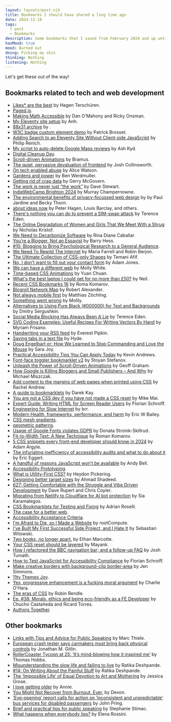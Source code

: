```yaml
---
layout: layouts/post.njk
title: Bookmarks I should have shared a long time ago
date: 2024-12-18
tags:
  - post
  - Bookmarks
description: Some bookmarks that I saved from February 2024 and up until recently.
hasMood: true
mood: Burned out
doing: Picking my skin
thinking: Nothing
listening: Nothing
---
```


Let's get these out of the way!

## Bookmarks related to tech and web development
* [Likes* are the best](https://ausnahmsweise.net/likes-are-the-best/) by Hagen Terschüren.
* [Paged.js](https://pagedjs.org/).
* [Making Math Accessible](https://www.tpgi.com/making-math-accessible/) by Dan O’Mahony and Ricky Onsman.
* [My Eleventy site setup](https://anhvn.com/posts/2024/my-eleventy-site-setup/) by Anh.
* [88x31 archive](https://hellnet.work/8831/) by .
* [W3C badge custom element demo](https://patrickbrosset.com/lab/2024-02-29-w3c-badges/) by Patrick Brosset.
* [Adding Search to an Eleventy Site Without Client-side JavaScript](https://www.philiprenich.com/blog/adding-search-to-an-eleventy-site-without-client-side-javascript/) by Philip Renich.
* [My script to auto-delete Google Maps reviews](https://ash.ms/2024/03/06/my-script-to-auto-delete-google-maps-reviews/) by Ash Kyd.
* [Digital Cleanup Day](https://www.digitalcleanupday.org/).
* [Scroll-driven Animations](https://scroll-driven-animations.style/) by Bramus.
* [The quiet, pervasive devaluation of frontend](https://joshcollinsworth.com/blog/devaluing-frontend) by Josh Collinsworth.
* [On tech enabled abuse](https://codeberg.org/alicewatson/on-tech-enabled-abuse) by Alice Watson.
* [Gardens and power](https://werd.io/2024/gardens-and-power) by Ben Werdmuller.
* [Getting rid of crap data](https://gerrymcgovern.com/getting-rid-of-crap-data/) by Gerry McGovern.
* [The work is never just “the work”](https://davestewart.co.uk/blog/the-work-is-never-just-the-work/) by Dave Stewart.
* [IndieWebCamp Brighton 2024](https://theadhocracy.co.uk/wrote/indiewebcamp-brighton-2024) by Murray Champernowne.
* [The environmental benefits of privacy-focussed web design](https://rootwebdesign.studio/articles/the-environmental-benefits-of-privacy-focussed-web-design/) by by Paul Jardine and Becky Thorn.
* [about ideas now](https://aboutideasnow.com/) by Peter Hagen, Louis Barclay, and others.
* [There's nothing you can do to prevent a SIM-swap attack](https://shkspr.mobi/blog/2024/03/theres-nothing-you-can-do-to-prevent-a-sim-swap-attack/) by Terence Eden.
* [The Online Degradation of Women and Girls That We Meet With a Shrug](https://www.nytimes.com/2024/03/23/opinion/deepfake-sex-videos.html) by Nicholas Kristof.
* [We Need to Decarbonize Software](https://spectrum.ieee.org/green-software) by Rina Diane Caballar.
* [You’re a Blogger, Not an Essayist](https://bjhess.com/posts/you-re-a-blogger-not-an-essayist) by Barry Hess.
* [#10: Blogging to Bring Psychological Research to a General Audience](https://the-metronome.com/2024/04/16/blogging/).
* [We Need To Rewild The Internet](https://www.noemamag.com/we-need-to-rewild-the-internet/) by Maria Farrell and Robin Berjon.
* [The Ultimate Collection of CSS-only Shapes](https://css-shape.com/) by Temani Afif.
* [No, I don’t want to fill out your contact form](https://adamjones.me/blog/dont-use-contact-forms/) by Adam Jones.
* [We can have a different web](https://www.citationneeded.news/we-can-have-a-different-web/) by Molly White.
* [Time-based CSS Animations](https://yuanchuan.dev/time-based-css-animations) by Yuan Chuan.
* [What's the best laptop I could get for no more than £50?](https://neilzone.co.uk/2024/05/whats-the-best-laptop-i-could-get-for-no-more-than-50/) by Neil.
* [Recent CSS Bookmarks 16](https://blog.kizu.dev/recent-css-bookmarks-016/) by Roma Komarov.
* [Blogroll Network Map](https://alexsci.com/rss-blogroll-network/) by Robert Alexander.
* [Not always mobile first](https://cssence.com/2024/not-always-mobile-first/) by Matthias Zöchling.
* [Something went wrong](https://molily.de/something-went-wrong/) by Molily.
* [Alternatives to Using Pure Black (#000000) for Text and Backgrounds](https://uxplanet.org/alternatives-to-using-pure-black-000000-for-text-and-backgrounds-54ef0e733cdb) by Dmitry Sergushkin.
* [Social Media Blocking Has Always Been A Lie](https://shkspr.mobi/blog/2024/09/social-media-blocking-has-always-been-a-lie/) by Terence Eden.
* [SVG Coding Examples: Useful Recipes For Writing Vectors By Hand](https://www.smashingmagazine.com/2024/09/svg-coding-examples-recipes-writing-vectors-by-hand/) by Myriam Frisano.
* [Handwriting your RSS feed](https://everest-pipkin.com/teaching/handmadeRSS) by Everest Pipkin.
* [Saving tabs in a text file](https://lazybea.rs/posts/saving-tabs-in-a-text-file) by Hyde.
* [Doug Engelbart or: How We Learned to Stop Commanding and Love the Mouse](https://sarajoy.dev/blog/see-and-point/) by Sara Joy.
* [Practical Accessibility Tips You Can Apply Today](https://piccalil.li/blog/practical-accessibility-tips-you-can-apply-today/) by Kevin Andrews.
* [Font-face toggler bookmarklet v2](https://www.phpied.com/font-face-toggler-bookmarklet-2/) by Stoyan Stefanov.
* [Unleash the Power of Scroll-Driven Animations](https://css-tricks.com/unleash-the-power-of-scroll-driven-animations/) by Geoff Graham.
* [How Google is Killing Bloggers and Small Publishers – And Why](https://www.justapack.com/how-google-is-killing-bloggers-and-small-publishers-and-why/) by Michael Miszczak.
* [Add content to the margins of web pages when printed using CSS](https://developer.chrome.com/blog/print-margins) by Rachel Andrew.
* [A guide to bookmarklets](https://darekkay.com/blog/bookmarklets/) by Darek Kay.
* [You are not a CSS dev if you have not made a CSS reset](https://mikemai.net/blog/2024/11/01/you-are-not-a-css-dev-if-you-have-not-made-a-css-reset.html) by Mike Mai.
* [Expert Guide: Writing HTML for Screen Reader Users](https://www.a11y-collective.com/blog/html-screen-reader/) by Florian Schroiff.
* [Engineering for Slow Internet](https://brr.fyi/posts/engineering-for-slow-internet) by brr.
* [Modern Health, frameworks, performance, and harm](https://ericwbailey.website/published/modern-health-frameworks-performance-and-harm/) by Eric W Bailey.
* [CSS mesh gradients](https://www.mshr.app/).
* [geometric patterns](https://repper.app/patterns).
* [Usage of Google Fonts violates GDPR](https://termageddon.com/google-fonts-violates-gdpr/) by Donata Stroink-Skillrud.
* [Fit-to-Width Text: A New Technique](https://kizu.dev/fit-to-width/) by Roman Komarov.
* [5 CSS snippets every front-end developer should know in 2024](https://web.dev/articles/5-css-snippets-every-front-end-developer-should-know-in-2024) by Adam Argyle.
* [The infuriating inefficiency of accessibility audits and what to do about it](https://yatil.net/blog/the-infuriating-inefficiency-of-accessibility-audits) by Eric Eggert.
* [A handful of reasons JavaScript won’t be available](https://piccalil.li/blog/a-handful-of-reasons-javascript-wont-be-available/) by Andy Bell.
* [Accessibility Prototyping](https://www.inthepocket.design/reports/accessibility-prototyping).
* [What is Utility-First CSS?](https://heydonworks.com/article/what-is-utility-first-css/) by Heydon Pickering.
* [Designing better target sizes](https://ishadeed.com/article/target-size/) by Ahmad Shadeed.
* [627: Getting Comfortable with the Struggle and Vibe Driven Development](https://shoptalkshow.com/627/) by Dave Rupert and Chris Coyier.
* [Migrating from Netlify to Cloudflare for AI bot protection](https://sia.codes/posts/migrating-netlify-to-cloudflare/) by Sia Karamalegos.
* [CSS Bookmarklets for Testing and Fixing](https://adrianroselli.com/2015/01/css-bookmarklets-for-testing-and-fixing.html) by Adrian Roselli.
* [The case for a better web](https://lamaquinadeturing.su/en/2024/08/the-case-for-a-better-web/).
* [Accessibility Acceptance Criteria](https://www.magentaa11y.com/).
* [I'm Afraid to Die, so I Made a Website](https://read-only.net/posts/2024-08-18-I'm%20Afraid%20to%20Die,%20So%20I%20Made%20A%20Website.html) by rootCompute.
* [I've Built My First Successful Side Project, and I Hate It](https://switowski.com/blog/i-have-built-my-first-successful-side-project-and-i-hate-it/) by Sebastian Witowski.
* [Two books, no longer apart.](https://ethanmarcotte.com/wrote/books-no-longer-apart/) by Ethan Marcotte.
* [Your CSS reset should be layered](https://mayank.co/blog/css-reset-layer/) by Mayank.
* [How I refactored the BBC navigation bar; and a follow-up FAQ](https://www.joshtumath.uk/posts/2024-11-18-how-i-refactored-the-bbc-navigation-bar-and-a-follow-up-faq/) by Josh Tumath.
* [How to Test JavaScript for Accessibility Compliance](https://www.a11y-collective.com/blog/accessibility-in-javascript/) by Florian Schroiff.
* [Make creative borders with background-clip border-area](https://webkit.org/blog/16214/background-clip-border-area/) by Jen Simmons.
* [11ty Themes Joy](https://11tytheme.sjoy.lol/).
* [Yes, progressive enhancement is a fucking moral argument](https://awfulwoman.com/posts/2016/progressive-enhancement/) by Charlie O’Hara.
* [The eras of CSS](https://robinrendle.com/notes/the-eras-of-css/) by Robin Rendle.
* [Ep. #38: Morals, ethics and being eco-friendly as a FE Developer](https://frontendcoffeebreak.transistor.fm/s1/38) by Chucho Castañeda and Ricard Torres.
* [Authors Together](https://authors-together.org/).

## Other bookmarks
* [Links with Tips and Advice for Public Speaking](https://marcthiele.com/notes/links-with-tips-and-advice-for-public-speaking) by Marc Thiele.
* [European crash tester says carmakers must bring back physical controls](https://arstechnica.com/cars/2024/03/carmakers-must-bring-back-buttons-to-get-good-safety-scores-in-europe/) by Jonathan M. Gitlin.
* [RollerCoaster Tycoon at 25: ‘It’s mind-blowing how it inspired me’](https://www.theguardian.com/games/2024/mar/22/rollercoaster-tycoon-at-25-its-mind-blowing-how-it-inspired-me) by Thomas Hobbs.
* [Misunderstanding the slow life and failing to live](https://chavanniclass.wordpress.com/2024/03/11/misunderstanding-slow-failing-to-live/) by Ratika Deshpande.
* [#14: On Writing About the Painful Stuff](https://kadambari.bearblog.dev/painful-stuff/) by Ratika Deshpande.
* [The ‘Impossible Life’ of Equal Devotion to Art and Mothering](https://www.nytimes.com/2024/05/01/opinion/equivalents-radcliffe.html) by Jessica Grose.
* [I love getting older](https://anniemueller.com/posts/i-love-getting-older) by Annie.
* [You Might Not Recover from Burnout. Ever.](https://drdevonprice.substack.com/p/you-might-not-recover-from-burnout) by Devon.
* [‘Eye-opening’ report calls for action on ‘inconsistent and unpredictable’ bus services for disabled passengers](https://www.disabilitynewsservice.com/eye-opening-report-calls-for-action-on-inconsistent-and-unpredictable-bus-services-for-disabled-passengers/) by John Pring.
* [Brief and practical tips for public speaking](https://blog.stephaniestimac.com/posts/2024/11/public-speaking-tips/) by Stephanie Stimac.
* [What happens when everybody lies?](https://therealists.org/2022/05/what-happens-when-everybody-lies/) by Elena Rossini.


